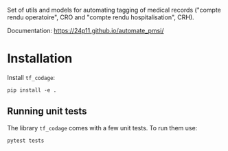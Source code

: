 Set of utils and models for automating tagging of medical records ("compte rendu operatoire", CRO and "compte rendu hospitalisation", CRH).

Documentation: https://24p11.github.io/automate_pmsi/

# Installation

Install `tf_codage`:

`pip install -e .`

## Running unit tests

The library `tf_codage` comes with a few unit tests. To run them use:

`pytest tests`
